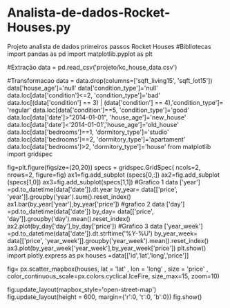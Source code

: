 # Analista-de-dados-Rocket-Houses.py
Projeto analista de dados primeiros passos Rocket Houses
#Bibliotecas
import pandas as pd
import matplotlib.pyplot as plt

#Extração
data = pd.read_csv('projeto/kc_house_data.csv')

#Transformacao
data = data.drop(columns=['sqft_living15', 'sqft_lot15'])
data['house_age']='null'
data['condition_type']='null'
data.loc[data['condition']<=2, 'condition_type']='bad'
data.loc[(data['condition'] == 3) | (data['condition'] == 4),'condition_type']= 'regular'
data.loc[data['condition']==5, 'condition_type']='good'
data.loc[data['date']>"2014-01-01", 'house_age']='new_house'
data.loc[data['date']<'2014-01-01','house_age']='old_house'
data.loc[data['bedrooms']==1, 'dormitory_type']='studio'
data.loc[data['bedrooms']==2, 'dormitory_type']='apartament'
data.loc[data['bedrooms']>2, 'dormitory_type']='house'
from matplotlib import gridspec

fig=plt.figure(figsize=(20,20))
specs = gridspec.GridSpec( ncols=2, nrows=2, figure=fig)
ax1=fig.add_subplot (specs[0,:])
ax2=fig.add_subplot (specs[1,0])
ax3=fig.add_subplot(specs[1,1])
#Grafico 1
data ['year'] =pd.to_datetime(data['date']).dt.year
by_year= data[['price', 'year']].groupby('year').sum().reset_index()
ax1.bar(by_year['year'],by_year['price'])
#grafico 2
data ['day'] =pd.to_datetime(data['date'])
by_day= data[['price', 'day']].groupby('day').mean().reset_index()
ax2.plot(by_day['day'],by_day['price'])
#Grafico 3
data ['year_week'] =pd.to_datetime(data['date']).dt.strftime('%Y-%U')
by_year_week= data[['price', 'year_week']].groupby('year_week').mean().reset_index()
ax3.plot(by_year_week['year_week'],by_year_week['price'])
plt.show()
import plotly.express as px
houses =data[['id','lat','long','price']]

fig= px.scatter_mapbox(houses,
                   lat = 'lat' ,
                   lon = 'long' ,
                   size = 'price' ,
                   color_continuous_scale=px.colors.cyclical.IceFire,
                       size_max=15,
                      zoom=10)

fig.update_layout(mapbox_style='open-street-map')
fig.update_layout(height = 600, margin={'r':0, 't':0, 'b':0})
fig.show()
